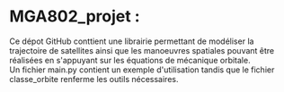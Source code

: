 # MGA802_projet : 

Ce dépot GitHub conttient une librairie permettant de modéliser la trajectoire de satellites ainsi que les manoeuvres spatiales pouvant être réalisées en s'appuyant sur les équations de mécanique orbitale.  
Un fichier main.py contient un exemple d'utilisation tandis que le fichier classe_orbite renferme les outils nécessaires.
